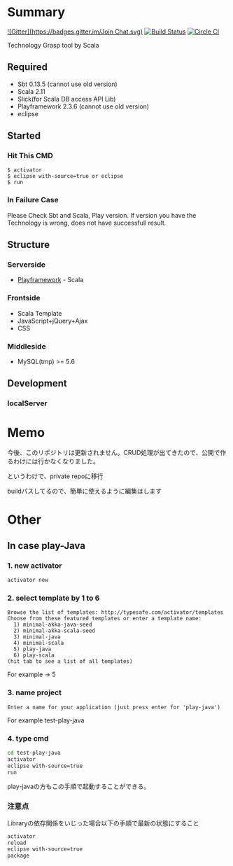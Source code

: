 # Summary
[![Gitter](https://badges.gitter.im/Join Chat.svg)](https://gitter.im/pollseed/techgraspfy?utm_source=badge&utm_medium=badge&utm_campaign=pr-badge&utm_content=badge)
[![Build Status](https://travis-ci.org/pollseed/techgraspfy.svg)](https://travis-ci.org/pollseed/techgraspfy)
[![Circle CI](https://circleci.com/gh/pollseed/techgraspfy.svg?style=svg)](https://circleci.com/gh/pollseed/techgraspfy)

Technology Grasp tool by Scala

## Required
* Sbt 0.13.5 (cannot use old version)
* Scala 2.11
* Slick(for Scala DB access API Lib)
* Playframework 2.3.6 (cannot use old version)
* eclipse
 
## Started

### Hit This CMD

```
$ activator
$ eclipse with-source=true or eclipse
$ run
```
### In Failure Case
Please Check Sbt and Scala, Play version. If version you have the Technology is wrong, does not have successfull result.

## Structure

### Serverside
* [Playframework](https://www.playframework.com/) - Scala

### Frontside
* Scala Template
* JavaScript+jQuery+Ajax
* CSS
 
### Middleside
* MySQL(tmp) >= 5.6

## Development

### localServer

# Memo
今後、このリポジトリは更新されません。CRUD処理が出てきたので、公開で作るわけには行かなくなりました。

というわけで、private repoに移行

buildパスしてるので、簡単に使えるように編集はします

# Other
## In case play-Java

### 1. new activator

```.sh
activator new
```

### 2. select template by 1 to 6

```
Browse the list of templates: http://typesafe.com/activator/templates
Choose from these featured templates or enter a template name:
  1) minimal-akka-java-seed
  2) minimal-akka-scala-seed
  3) minimal-java
  4) minimal-scala
  5) play-java
  6) play-scala
(hit tab to see a list of all templates)
```

For example → 5

### 3. name project

```
Enter a name for your application (just press enter for 'play-java')
```

For example test-play-java

### 4. type cmd

```.sh
cd test-play-java
activator
eclipse with-source=true
run
```

play-javaの方もこの手順で起動することができる。

### 注意点
Libraryの依存関係をいじった場合以下の手順で最新の状態にすること

```.sh
activator
reload
eclipse with-source=true
package
```
